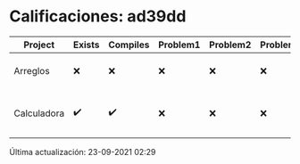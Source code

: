 # Calificaciones: ad39dd
|Project|Exists|Compiles|Problem1|Problem2|Problem3|Extra|CommitHash|CommitDate|CheckDate|Comments|DueDate|Grade|
|-|-|-|-|-|-|-|-|-|-|-|-|-|
|Arreglos|❌|❌|❌|❌|❌|❌|NA|NA|23-09-2021 02:29:18|No se encontró el archivo en PracticasComputacionI/Arreglos/Arreglos.cpp|24-09-2021 21:00:00|5.0|
|Calculadora|✔️|✔️|❌|❌|❌|❌|584c1d6110849cf4d264dbbb31f1c9a4d6e29bad|18-09-2021 00:39:06|17-09-2021 20:13:23|Revisa la operación suma-No implementaste operaciones con números flotantes-Revisa la operación división-No sale con código diferente de cero con división entre cero|17-09-2021 21:00:00|6.0|

Última actualización: 23-09-2021 02:29